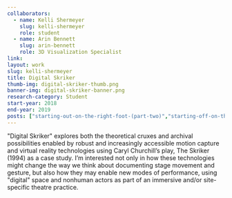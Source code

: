 ```yaml
---
collaborators: 
  - name: Kelli Shermeyer
    slug: kelli-shermeyer
    role: student
  - name: Arin Bennett
    slug: arin-bennett
    role: 3D Visualization Specialist
link:
layout: work
slug: kelli-shermeyer
title: Digital Skriker
thumb-img: digital-skriker-thumb.png
banner-img: digital-skriker-banner.png
research-category: Student
start-year: 2018
end-year: 2019
posts: ["starting-out-on-the-right-foot-(part-two)","starting-off-on-the-right-foot-part-one"]
---
```


"Digital Skriker" explores both the theoretical cruxes and archival possibilities enabled by robust and increasingly accessible motion capture and virtual reality technologies using Caryl Churchill’s play, The Skriker (1994) as a case study. I’m interested not only in how these technologies might change the way we think about documenting stage movement and gesture, but also how they may enable new modes of performance, using "digital" space and nonhuman  actors as part of an immersive and/or site-specific theatre practice.